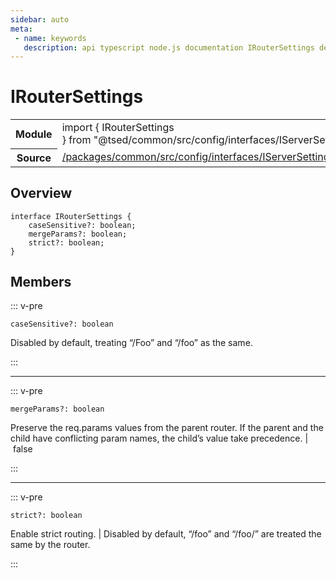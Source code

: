 ```yaml
---
sidebar: auto
meta:
 - name: keywords
   description: api typescript node.js documentation IRouterSettings decorator
---
```

# IRouterSettings <Badge text="Decorator" type="decorator"/>
<!-- Summary -->
<section class="symbol-info"><table class="is-full-width"><tbody><tr><th>Module</th><td><div class="lang-typescript"><span class="token keyword">import</span> { IRouterSettings }&nbsp;<span class="token keyword">from</span>&nbsp;<span class="token string">"@tsed/common/src/config/interfaces/IServerSettings"</span></div></td></tr><tr><th>Source</th><td><a href="https://github.com/Romakita/ts-express-decorators/blob/v4.31.9/packages/common/src/config/interfaces/IServerSettings.ts#L0-L0">/packages/common/src/config/interfaces/IServerSettings.ts</a></td></tr></tbody></table></section>

<!-- Overview -->
## Overview


<pre><code class="typescript-lang "><span class="token keyword">interface</span> IRouterSettings <span class="token punctuation">{</span>
    caseSensitive?<span class="token punctuation">:</span> <span class="token keyword">boolean</span><span class="token punctuation">;</span>
    mergeParams?<span class="token punctuation">:</span> <span class="token keyword">boolean</span><span class="token punctuation">;</span>
    strict?<span class="token punctuation">:</span> <span class="token keyword">boolean</span><span class="token punctuation">;</span>
<span class="token punctuation">}</span></code></pre>



<!-- Members -->




## Members


::: v-pre

<div class="method-overview">
<pre><code class="typescript-lang ">caseSensitive?<span class="token punctuation">:</span> <span class="token keyword">boolean</span></code></pre>

</div>



Disabled by default, treating “/Foo” and “/foo” as the same.



:::



***



::: v-pre

<div class="method-overview">
<pre><code class="typescript-lang ">mergeParams?<span class="token punctuation">:</span> <span class="token keyword">boolean</span></code></pre>

</div>



Preserve the req.params values from the parent router. If the parent and the child have conflicting param names, the child’s value take precedence. | false



:::



***



::: v-pre

<div class="method-overview">
<pre><code class="typescript-lang ">strict?<span class="token punctuation">:</span> <span class="token keyword">boolean</span></code></pre>

</div>



Enable strict routing. | Disabled by default, “/foo” and “/foo/” are treated the same by the router.



:::